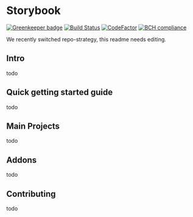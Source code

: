 # Storybook
[![Greenkeeper badge](https://badges.greenkeeper.io/storybooks/mono.svg)](https://greenkeeper.io/)
[![Build Status](https://travis-ci.org/storybooks/mono.svg?branch=master)](https://travis-ci.org/storybooks/mono)
[![CodeFactor](https://www.codefactor.io/repository/github/storybooks/mono/badge)](https://www.codefactor.io/repository/github/storybooks/mono)
[![BCH compliance](https://bettercodehub.com/edge/badge/storybooks/mono)](https://bettercodehub.com/results/storybooks/mono)

We recently switched repo-strategy, this readme needs editing.

## Intro
todo

## Quick getting started guide
todo

## Main Projects
todo

## Addons
todo

## Contributing
todo
